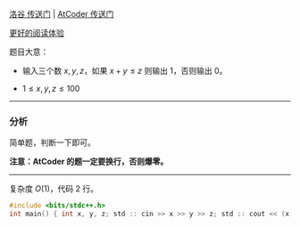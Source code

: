 [洛谷 传送门](https://www.luogu.com.cn/problem/AT_joi2022_yo1a_b) | [AtCoder 传送门](https://atcoder.jp/contests/joi2022yo1a/tasks/joi2022_yo1a_b)

[更好的阅读体验](https://www.luogu.com.cn/blog/sunrize/solution-at-joi2022-yo1a-b)

题目大意：

- 输入三个数 $x, y, z$，如果 $x + y \le z$ 则输出 $1$，否则输出 $0$。

- $1 \le x, y, z \le 100$

---

### 分析

简单题，判断一下即可。

**注意：AtCoder 的题一定要换行，否则爆零。**

---

复杂度 $O(1)$，代码 $2$ 行。

```cpp
#include <bits/stdc++.h>
int main() { int x, y, z; std :: cin >> x >> y >> z; std :: cout << (x + y <= z ? 1 : 0) << std :: endl; return 0; }
```
